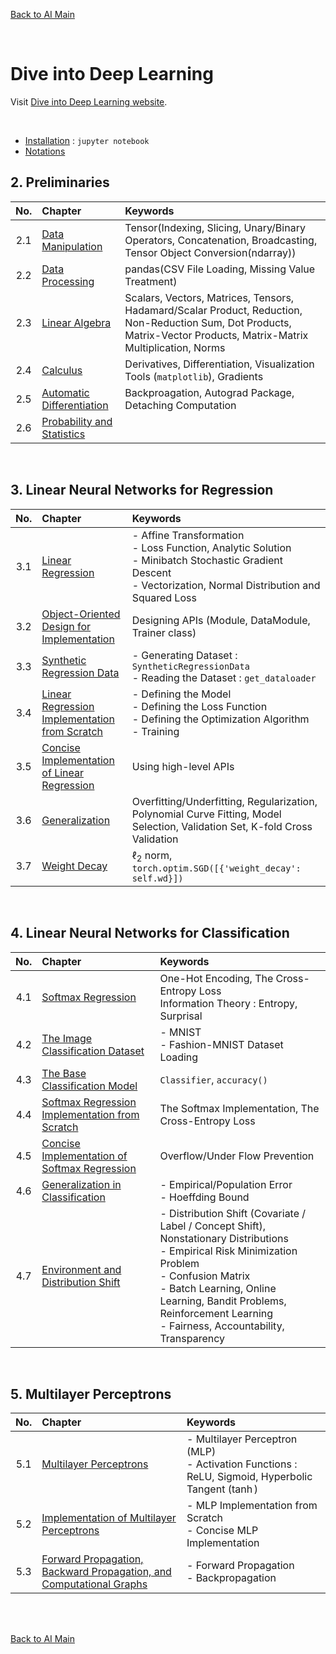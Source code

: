 [Back to AI Main](../../README.md)

<br>

# Dive into Deep Learning
Visit [Dive into Deep Learning website](https://d2l.ai/index.html).

<br>

- [Installation](ch00/01/note.md) : ```jupyter notebook```
- [Notations](ch00/02/note.md)

## 2. Preliminaries
|No.|Chapter|Keywords|
|:-:|:------|:-------|
|2.1|[Data Manipulation](./ch02/01/note.md)|Tensor(Indexing, Slicing, Unary/Binary Operators, Concatenation, Broadcasting, Tensor Object Conversion(ndarray))|
|2.2|[Data Processing](./ch02/02/note.md)|pandas(CSV File Loading, Missing Value Treatment)|
|2.3|[Linear Algebra](./ch02/03/note.md)|Scalars, Vectors, Matrices, Tensors, Hadamard/Scalar Product, Reduction, Non-Reduction Sum, Dot Products, Matrix-Vector Products, Matrix-Matrix Multiplication, Norms|
|2.4|[Calculus](./ch02/04/note.md)|Derivatives, Differentiation, Visualization Tools (```matplotlib```), Gradients|
|2.5|[Automatic Differentiation](./ch02/05/note.md)|Backproagation, Autograd Package, Detaching Computation|
|2.6|[Probability and Statistics](./ch02/06/note.md)||

<br>

## 3. Linear Neural Networks for Regression
|No.|Chapter|Keywords|
|:-:|:------|:-------|
|3.1|[Linear Regression](./ch03/01/note.md)|- Affine Transformation <br> - Loss Function, Analytic Solution <br> - Minibatch Stochastic Gradient Descent <br> - Vectorization, Normal Distribution and Squared Loss|
|3.2|[Object-Oriented Design for Implementation](./ch03/02/note.md)|Designing APIs (Module, DataModule, Trainer class)|
|3.3|[Synthetic Regression Data](./ch03/03/note.md)|- Generating Dataset : ```SyntheticRegressionData``` <br> - Reading the Dataset : ```get_dataloader``` |
|3.4|[Linear Regression Implementation from Scratch](./ch03/04/note.md)|- Defining the Model<br>- Defining the Loss Function<br>- Defining the Optimization Algorithm<br>- Training|
|3.5|[Concise Implementation of Linear Regression](./ch03/05/note.md)|Using high-level APIs|
|3.6|[Generalization](./ch03/06/note.md)|Overfitting/Underfitting, Regularization, Polynomial Curve Fitting, Model Selection, Validation Set, K-fold Cross Validation|
|3.7|[Weight Decay](./ch03/07/note.md)|$\ell_2$ norm, ```torch.optim.SGD([{'weight_decay': self.wd}])```|

<br>

## 4. Linear Neural Networks for Classification
|No.|Chapter|Keywords|
|:-:|:------|:-------|
|4.1|[Softmax Regression](./ch04/01/note.md)|One-Hot Encoding, The Cross-Entropy Loss <br>Information Theory : Entropy, Surprisal|
|4.2|[The Image Classification Dataset](./ch04/02/note.md)|- MNIST <br> - Fashion-MNIST Dataset Loading|
|4.3|[The Base Classification Model](./ch04/03/note.md)|```Classifier```, ```accuracy()```|
|4.4|[Softmax Regression Implementation from Scratch](./ch04/04/note.md)|The Softmax Implementation, The Cross-Entropy Loss|
|4.5|[Concise Implementation of Softmax Regression](./ch04/05/note.md)|Overflow/Under Flow Prevention|
|4.6|[Generalization in Classification](./ch04/06/note.md)|- Empirical/Population Error <br>- Hoeffding Bound|
|4.7|[Environment and Distribution Shift](./ch04/07/note.md)|- Distribution Shift (Covariate / Label / Concept Shift), Nonstationary Distributions <br> - Empirical Risk Minimization Problem <br>- Confusion Matrix <br> - Batch Learning, Online Learning, Bandit Problems, Reinforcement Learning <br> - Fairness, Accountability, Transparency|

<br>

## 5. Multilayer Perceptrons
|No.|Chapter|Keywords|
|:-:|:------|:-------|
|5.1|[Multilayer Perceptrons](./ch05/01/note.md)|- Multilayer Perceptron (MLP) <br> - Activation Functions : ReLU, Sigmoid, Hyperbolic Tangent ($\tanh$)|
|5.2|[Implementation of Multilayer Perceptrons](./ch05/02/note.md)|- MLP Implementation from Scratch<br> - Concise MLP Implementation|
|5.3|[Forward Propagation, Backward Propagation, and Computational Graphs](ch05/03/note.md)|- Forward Propagation <br>- Backpropagation|

<br><br>

[Back to AI Main](../../README.md)